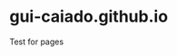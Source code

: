 # gui-caiado.github.io
Test for pages
<script async src="https://fids.flightradar.live/widgets/airport/LIS/departures"></script>
